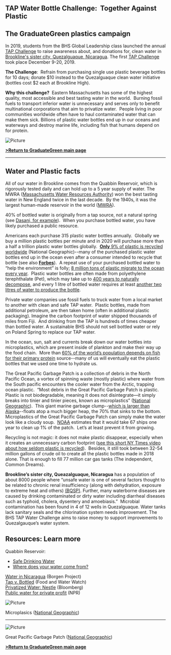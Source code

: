 TAP Water Bottle Challenge:  **T**ogether **A**gainst **P**lastic
-----------------------------------------------------------------

The GraduateGreen plastics campaign
-----------------------------------

In 2019, students from the BHS Global Leadership class launched the annual [TAP Challenge](http://tapchallenge.weebly.com/) to raise awareness about, and donations for, clean water in [Brookline's sister city, Quezalguaque, Nicaragua](http://brooklinesistercity.org/). The first [TAP Challenge](http://tapchallenge.weebly.com/) took place December 9-20, 2019.  
  
**The Challenge**:  Refrain from purchasing single use plastic beverage bottles for 10 days; donate $10 instead to the Quezalguaque clean water initiative (bottles cost $2 each at Brookline High).  
  
**Why this challenge?**  Eastern Massachusetts has some of the highest quality, most accessible and best tasting water in the world.  Burning fossil fuels to transport inferior water is unnecessary and serves only to benefit multinational corporations that aim to privatize water.  People living in poor communities worldwide often have to haul contaminated water that can make them sick. Billions of plastic water bottles end up in our oceans and waterways and destroy marine life, including fish that humans depend on for protein.

![Picture](/uploads/8/0/1/5/801512/published/tap-logo-to-paste.png?1578679384)

**[\>Return to GraduateGreen main page](/bhs-graduate-green.html)**

* * *

Water and Plastic facts
-----------------------

All of our water in Brookline comes from the Quabbin Reservoir, which is rigorously tested daily and can hold up to a 5 year supply of water. The MWRA ([Massachusetts Water Resources Authority](http://www.mwra.state.ma.us/01news/2019/092619-ne-best.html)) won the best tasting water in New England twice in the last decade.  By the 1940s, it was the largest human-made reservoir in the world ([MWRA](http://www.mwra.state.ma.us/04water/html/hist5.htm)).   
  
40% of bottled water is originally from a tap source, not a natural spring (see [Dasani, for example](https://www.commondreams.org/dasani-nothing-but-tap-water)).  When you purchase bottled water, you have likely purchased a public resource.   
  
Americans each purchase 315 plastic water bottles annually.  Globally we buy a million plastic bottles per minute and in 2020 will purchase more than a half a trillion plastic water bottles globally.  [**Only** 9% of plastic is recycled worldwide](https://www.nationalgeographic.com/news/2017/07/plastic-produced-recycling-waste-ocean-trash-debris-environment/) (National Geographic)--many of the purchased plastic water bottles end up in the ocean even after a consumer intended to recycle that bottle (see also **[Forbes](https://www.forbes.com/sites/trevornace/2017/07/26/million-plastic-bottles-minute-91-not-recycled/#455947ab292c)**).  A repeat use of your purchased bottled water to “help the environment” is folly; [8 million tons of plastic migrate to the ocean every year](https://plasticoceans.org/wp-content/uploads/2018/11/PO_Educational_Sup_v16_NOV2018.pdf).  Plastic water bottles are often made from polyethylene terephthalate (Pet), which may take up to [400 years to naturally decompose](https://www.forbes.com/sites/trevornace/2017/07/26/million-plastic-bottles-minute-91-not-recycled/#27d869c7292c), and every 1 litre of bottled water requires at least [another two litres of water to produce the bottle](https://www.watercalculator.org/water-use/the-hidden-water-in-everyday-products/).    
  
Private water companies use fossil fuels to truck water from a local market to another with clean and safe TAP water.  Plastic bottles, made from additional petroleum, are then taken home (often in additional plastic packaging). Imagine the carbon footprint of water shipped thousands of miles from Fiji.  And drinking from the TAP is hundreds of times cheaper than bottled water. A sustainable BHS should not sell bottled water or rely on Poland Spring to replace our TAP water.  
  
In the ocean, sun, salt and currents break down our water bottles into microplastics, which are present inside of plankton and make their way up the food chain.  More than [60% of the world’s population depends on fish for their primary protein](https://plasticoceans.org/wp-content/uploads/2018/11/PO_Educational_Sup_v16_NOV2018.pdf) source--many of us will eventually eat the plastic bottles that we used one time to hydrate us.    
  
The Great Pacific Garbage Patch is a collection of debris in the North Pacific Ocean, a vortex of spinning waste (mostly plastic) where water from the South pacific encounters the cooler water from the Arctic, trapping ocean plastic.  “Most debris in the Great Pacific Garbage Patch is plastic. Plastic is not biodegradable, meaning it does not disintegrate—it simply breaks into tinier and tinier pieces, known as microplastics” ([National Geographic](https://www.nationalgeographic.org/encyclopedia/great-pacific-garbage-patch/)).  This giant marine garbage clump--[which is larger than Alaska](https://fortune.com/2018/03/23/great-pacific-garbage-patch-pollution/)\--floats atop a much bigger heap, the 70% that sinks to the bottom.   Microplastics of the Great Pacific Garbage Patch can simply make the water look like a cloudy soup.  [NOAA](https://oceanservice.noaa.gov/podcast/june14/mw126-garbagepatch.html) estimates that it would take 67 ships one year to clean up 1% of the patch.  Let’s at least prevent it from growing.  
  
Recycling is not magic: it does not make plastic disappear, especially when it creates an unnecessary carbon footprint ([see this short NY Times video about how seldom plastic is recycled](https://www.nytimes.com/video/opinion/100000006841131/packaging-recycling-myths.html?action=click&gtype=vhs&version=vhs-heading&module=vhs&region=title-area&cview=true&t=5)).  Besides, it still took between 32-54 million gallons of crude oil to create all the plastic bottles made in 2018 alone. That is enough to fill 77 million car gas tanks (The independent, Common Dreams).  
  
**Brookline’s sister city, Queazalguaque, Nicaragua** has a population of about 8000 people where “unsafe water is one of several factors thought to be related to chronic renal insufficiency (along with dehydration, exposure to extreme heat and others) [(BQSP)](https://docs.google.com/document/d/1Y5HD12yRPRiGmjm_iq32RTtCynWhjmbP23g7cjEXS7U/edit). Further, many waterborne diseases are caused by drinking contaminated or dirty water including diarrheal diseases such as typhoid, cholera, dysentery and amoebiasis.”  Microbial contamination has been found in 4 of 12 wells in Quezalguaque. Water tanks lack sanitary seals and the chlorination system needs improvement. The BHS TAP Water Challenge aims to raise money to support improvements to Quezalgauque’s water system.

Resources: Learn more
---------------------

Quabbin Reservoir:

*   [Safe Drinking Water](https://www.mass.gov/service-details/safe-drinking-water-in-massachusetts)
*   [Where does your water come from?](http://www.mwra.state.ma.us/annual/waterreport/2010results/metro/brookline.pdf)

[Water in Nicaragua](https://borgenproject.org/water-quality-in-nicaragua/#:~:targetText=According%20to%20WaterAid%2C%20an%20organization,access%20to%20improved%20water%20sources.) (Borgen Project)  
[Tap v. Bottled](https://www.foodandwaterwatch.org/about/live-healthy/tap-water-vs-bottled-water) (Food and Water Watch)  
[Privatized Water: Nestle](https://www.bloomberg.com/news/features/2017-09-21/nestl-makes-billions-bottling-water-it-pays-nearly-nothing-for) (Bloomberg)  
[Public water for private profit](https://www.npr.org/2018/06/28/624156334/nestl-offered-permit-to-continue-taking-water-from-california-stream) (NPR)  
  

![Picture](/uploads/8/0/1/5/801512/microplastics-image-natl-geo.jpg?250)

Microplasics ([National Geographic](https://www.nationalgeographic.org/encyclopedia/great-pacific-garbage-patch/))

* * *

![Picture](/uploads/8/0/1/5/801512/pacific-garbage-patch_orig.jpg)

Great Pacific Garbage Patch ([National Geographic](https://www.nationalgeographic.org/encyclopedia/great-pacific-garbage-patch/))

**[\>Return to GraduateGreen main page](/bhs-graduate-green.html)**